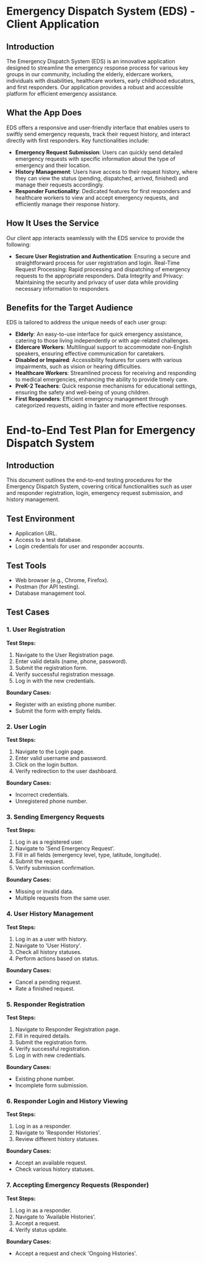 # Emergency Dispatch System (EDS) - Client Application

## Introduction
The Emergency Dispatch System (EDS) is an innovative application designed to streamline the emergency response process for various key groups in our community, including the elderly, eldercare workers, individuals with disabilities, healthcare workers, early childhood educators, and first responders. Our application provides a robust and accessible platform for efficient emergency assistance.

## What the App Does
EDS offers a responsive and user-friendly interface that enables users to swiftly send emergency requests, track their request history, and interact directly with first responders. Key functionalities include:

- **Emergency Request Submission**: Users can quickly send detailed emergency requests with specific information about the type of emergency and their location.
- **History Management**: Users have access to their request history, where they can view the status (pending, dispatched, arrived, finished) and manage their requests accordingly.
- **Responder Functionality**: Dedicated features for first responders and healthcare workers to view and accept emergency requests, and efficiently manage their response history.

## How It Uses the Service
Our client app interacts seamlessly with the EDS service to provide the following:

- **Secure User Registration and Authentication**: Ensuring a secure and straightforward process for user registration and login.
Real-Time Request Processing: Rapid processing and dispatching of emergency requests to the appropriate responders.
 Data Integrity and Privacy: Maintaining the security and privacy of user data while providing necessary information to responders.

## Benefits for the Target Audience
EDS is tailored to address the unique needs of each user group:

- **Elderly**: An easy-to-use interface for quick emergency assistance, catering to those living independently or with age-related challenges.
- **Eldercare Workers**: Multilingual support to accommodate non-English speakers, ensuring effective communication for caretakers.
- **Disabled or Impaired**: Accessibility features for users with various impairments, such as vision or hearing difficulties.
- **Healthcare Workers**: Streamlined process for receiving and responding to medical emergencies, enhancing the ability to provide timely care.
- **PreK-2 Teachers**: Quick response mechanisms for educational settings, ensuring the safety and well-being of young children.
- **First Responders**: Efficient emergency management through categorized requests, aiding in faster and more effective responses.




# End-to-End Test Plan for Emergency Dispatch System

## Introduction
This document outlines the end-to-end testing procedures for the Emergency Dispatch System, covering critical functionalities such as user and responder registration, login, emergency request submission, and history management.

## Test Environment
- Application URL.
- Access to a test database.
- Login credentials for user and responder accounts.

## Test Tools
- Web browser (e.g., Chrome, Firefox).
- Postman (for API testing).
- Database management tool.

## Test Cases

### 1. User Registration
**Test Steps:**
1. Navigate to the User Registration page.
2. Enter valid details (name, phone, password).
3. Submit the registration form.
4. Verify successful registration message.
5. Log in with the new credentials.

**Boundary Cases:**
- Register with an existing phone number.
- Submit the form with empty fields.

### 2. User Login
**Test Steps:**
1. Navigate to the Login page.
2. Enter valid username and password.
3. Click on the login button.
4. Verify redirection to the user dashboard.

**Boundary Cases:**
- Incorrect credentials.
- Unregistered phone number.

### 3. Sending Emergency Requests
**Test Steps:**
1. Log in as a registered user.
2. Navigate to 'Send Emergency Request'.
3. Fill in all fields (emergency level, type, latitude, longitude).
4. Submit the request.
5. Verify submission confirmation.

**Boundary Cases:**
- Missing or invalid data.
- Multiple requests from the same user.

### 4. User History Management
**Test Steps:**
1. Log in as a user with history.
2. Navigate to 'User History'.
3. Check all history statuses.
4. Perform actions based on status.

**Boundary Cases:**
- Cancel a pending request.
- Rate a finished request.

### 5. Responder Registration
**Test Steps:**
1. Navigate to Responder Registration page.
2. Fill in required details.
3. Submit the registration form.
4. Verify successful registration.
5. Log in with new credentials.

**Boundary Cases:**
- Existing phone number.
- Incomplete form submission.

### 6. Responder Login and History Viewing
**Test Steps:**
1. Log in as a responder.
2. Navigate to 'Responder Histories'.
3. Review different history statuses.

**Boundary Cases:**
- Accept an available request.
- Check various history statuses.

### 7. Accepting Emergency Requests (Responder)
**Test Steps:**
1. Log in as a responder.
2. Navigate to 'Available Histories'.
3. Accept a request.
4. Verify status update.

**Boundary Cases:**
- Accept a request and check 'Ongoing Histories'.


